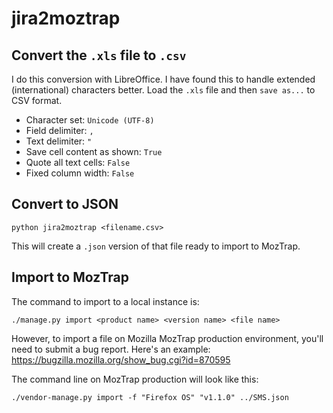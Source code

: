 jira2moztrap
============

Convert the ``.xls`` file to ``.csv``
-------------------------------------

I do this conversion with LibreOffice.  I have found this to handle
extended (international) characters better.  Load the ``.xls`` file
and then ``save as...`` to CSV format.

   * Character set: ``Unicode (UTF-8)``
   * Field delimiter: ``,``
   * Text delimiter: ``"``
   * Save cell content as shown: ``True``
   * Quote all text cells: ``False``
   * Fixed column width: ``False``

Convert to JSON
---------------

    python jira2moztrap <filename.csv>

This will create a ``.json`` version of that file ready to import to MozTrap.

Import to MozTrap
-----------------

The command to import to a local instance is:

    ./manage.py import <product name> <version name> <file name>

However, to import a file on Mozilla MozTrap production environment, you'll
need to submit a bug report.  Here's an example: https://bugzilla.mozilla.org/show_bug.cgi?id=870595

The command line on MozTrap production will look like this:

    ./vendor-manage.py import -f "Firefox OS" "v1.1.0" ../SMS.json

